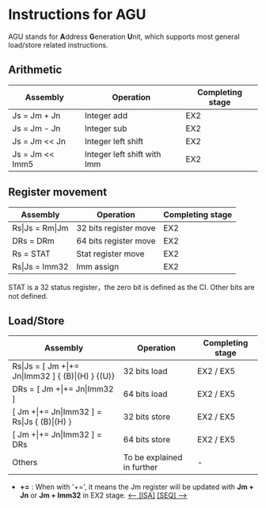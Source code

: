 
# Instructions for AGU
AGU stands for **A**ddress **G**eneration **U**nit, which supports most general load/store related instructions.

## Arithmetic

| Assembly                      | Operation                     |  Completing stage |
| ------------------------------| ----------------              | ---------------   |
| Js = Jm + Jn                  | Integer add                   |   EX2             | 
| Js = Jm - Jn                  | Integer sub                   |   EX2             | 
| Js = Jm \<\< Jn               | Integer left shift            |   EX2             | 
| Js = Jm \<\< Imm5             | Integer left shift with Imm   |   EX2             | 

## Register movement

| Assembly                      | Operation                     |  Completing stage |
| ------------------------------| ----------------              | ---------------   |
| Rs\|Js = Rm\|Jm                 | 32 bits register move         |   EX2             | 
| DRs     = DRm                 | 64 bits register move         |   EX2             | 
| Rs      = STAT                | Stat register move            |   EX2             | 
| Rs\|Js = Imm32                 | Imm assign                    |   EX2             | 

STAT is a 32 status register，the zero bit is defined as the CI. Other bits are not defined.

## Load/Store

| Assembly                                          | Operation                     |  Completing stage |
| --------------------------------------------------| ----------------              | ---------------   |
| Rs\|Js = [ Jm  +\|+= Jn\|Imm32 ] { (B)\|(H) } {(U)}   | 32 bits load                  |   EX2 / EX5       | 
| DRs   = [ Jm  +\|+= Jn\|Imm32 ]                     | 64 bits load                  |   EX2 / EX5       | 
| [ Jm  +\|+= Jn\|Imm32 ] = Rs\|Js { (B)\|(H) }         | 32 bits store                 |   EX2 / EX5       | 
| [ Jm  +\|+= Jn\|Imm32 ] = DRs                       | 64 bits store                 |   EX2 / EX5       | 
| Others                                            | To be explained in further    |   -               | 

* **+=** : When with '+=', it means the Jm register will be updated with **Jm + Jn** or **Jm + Imm32** in EX2 stage.
[\<-- \[ISA\]](ISA)  [\[SEQ\] -->](SEQ)
